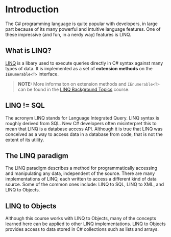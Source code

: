 [//]: # (GENERATED FILE -- DO NOT EDIT)
# Introduction

The C# programming language is quite popular with developers, in large part because of its many powerful and intuitive language features. One of these impressive (and fun, in a nerdy way) features is LINQ.

## What is LINQ?
[LINQ](https://docs.microsoft.com/en-us/dotnet/csharp/programming-guide/concepts/linq/getting-started-with-linq) is a libary used to execute queries directly in C# syntax against many types of data. It is implemented as a set of **extension methods** on the `IEnumerable<T>` interface.

> **NOTE:** More informaiton on extension methods and `IEnumerable<T>` can be found in the [LINQ Background Topics](https://tech.io/playgrounds/345) course.

## LINQ != SQL
The acronym LINQ stands for Language Integrated Query. LINQ syntax is roughly derived from SQL. New C# developers often misinterpret this to mean that LINQ is a database access API. Although it is true that LINQ was conceived as a way to access data in a database from code, that is not the extent of its utility.


## The LINQ paradigm
The LINQ paradigm describes a method for programmatically accessing and manipulating any data, independent of the source. There are many implementations of LINQ, each written to access a different kind of data source. Some of the common ones include: LINQ to SQL, LINQ to XML, and LINQ to Objects.

## LINQ to Objects
Although this course works with LINQ to Objects, many of the concepts learned here can be applied to other LINQ implementations. LINQ to Objects provides access to data stored in C# collections such as lists and arrays.

